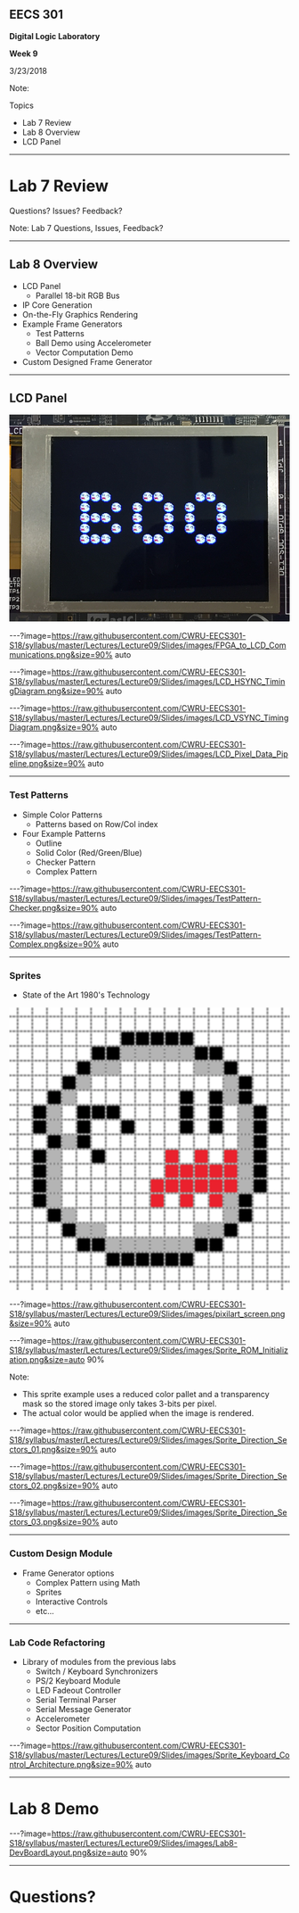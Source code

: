 ## EECS 301

**Digital Logic Laboratory**

**Week 9**

3/23/2018

Note:

Topics

* Lab 7 Review
* Lab 8 Overview
* LCD Panel

---

# Lab 7 Review

Questions? Issues? Feedback?

Note:
Lab 7 Questions, Issues, Feedback?

---

## Lab 8 Overview

* LCD Panel
	* Parallel 18-bit RGB Bus
* IP Core Generation
* On-the-Fly Graphics Rendering
* Example Frame Generators
	* Test Patterns
	* Ball Demo using Accelerometer 
	* Vector Computation Demo
* Custom Designed Frame Generator

---

## LCD Panel

![LCD](https://raw.githubusercontent.com/CWRU-EECS301-S18/syllabus/master/Lectures/Lecture09/Slides/images/LCD_Image.png)

---?image=https://raw.githubusercontent.com/CWRU-EECS301-S18/syllabus/master/Lectures/Lecture09/Slides/images/FPGA_to_LCD_Communications.png&size=90% auto

---?image=https://raw.githubusercontent.com/CWRU-EECS301-S18/syllabus/master/Lectures/Lecture09/Slides/images/LCD_HSYNC_TimingDiagram.png&size=90% auto

---?image=https://raw.githubusercontent.com/CWRU-EECS301-S18/syllabus/master/Lectures/Lecture09/Slides/images/LCD_VSYNC_TimingDiagram.png&size=90% auto

---?image=https://raw.githubusercontent.com/CWRU-EECS301-S18/syllabus/master/Lectures/Lecture09/Slides/images/LCD_Pixel_Data_Pipeline.png&size=90% auto

---

### Test Patterns

* Simple Color Patterns
	* Patterns based on Row/Col index
* Four Example Patterns
	* Outline
	* Solid Color (Red/Green/Blue)
	* Checker Pattern
	* Complex Pattern

---?image=https://raw.githubusercontent.com/CWRU-EECS301-S18/syllabus/master/Lectures/Lecture09/Slides/images/TestPattern-Checker.png&size=90% auto

---?image=https://raw.githubusercontent.com/CWRU-EECS301-S18/syllabus/master/Lectures/Lecture09/Slides/images/TestPattern-Complex.png&size=90% auto


---

### Sprites

* State of the Art 1980's Technology

![boo](https://raw.githubusercontent.com/CWRU-EECS301-S18/syllabus/master/Lectures/Lecture09/Slides/images/boo_image.png)

---?image=https://raw.githubusercontent.com/CWRU-EECS301-S18/syllabus/master/Lectures/Lecture09/Slides/images/pixilart_screen.png&size=90% auto

---?image=https://raw.githubusercontent.com/CWRU-EECS301-S18/syllabus/master/Lectures/Lecture09/Slides/images/Sprite_ROM_Initialization.png&size=auto 90%

Note:

* This sprite example uses a reduced color pallet and a transparency mask so the stored image only takes 3-bits per pixel.
* The actual color would be applied when the image is rendered.

---?image=https://raw.githubusercontent.com/CWRU-EECS301-S18/syllabus/master/Lectures/Lecture09/Slides/images/Sprite_Direction_Sectors_01.png&size=90% auto

---?image=https://raw.githubusercontent.com/CWRU-EECS301-S18/syllabus/master/Lectures/Lecture09/Slides/images/Sprite_Direction_Sectors_02.png&size=90% auto

---?image=https://raw.githubusercontent.com/CWRU-EECS301-S18/syllabus/master/Lectures/Lecture09/Slides/images/Sprite_Direction_Sectors_03.png&size=90% auto

---

### Custom Design Module

* Frame Generator options
	* Complex Pattern using Math
	* Sprites
	* Interactive Controls
	* etc...

---

### Lab Code Refactoring

* Library of modules from the previous labs
	* Switch / Keyboard Synchronizers
	* PS/2 Keyboard Module
	* LED Fadeout Controller
	* Serial Terminal Parser
	* Serial Message Generator
	* Accelerometer 
	* Sector Position Computation

---?image=https://raw.githubusercontent.com/CWRU-EECS301-S18/syllabus/master/Lectures/Lecture09/Slides/images/Sprite_Keyboard_Control_Architecture.png&size=90% auto

---

# Lab 8 Demo

---?image=https://raw.githubusercontent.com/CWRU-EECS301-S18/syllabus/master/Lectures/Lecture09/Slides/images/Lab8-DevBoardLayout.png&size=auto 90%

---

# Questions?


